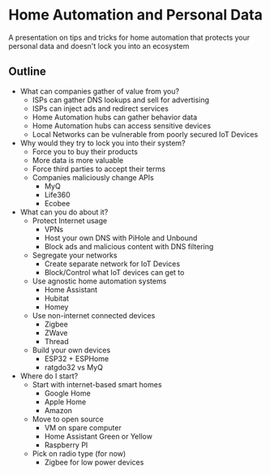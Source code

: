 # Home Automation and Personal Data

A presentation on tips and tricks for home automation that protects your personal data and doesn't lock you into an ecosystem

## Outline

- What can companies gather of value from you?
  - ISPs can gather DNS lookups and sell for advertising
  - ISPs can inject ads and redirect services
  - Home Automation hubs can gather behavior data
  - Home Automation hubs can access sensitive devices
  - Local Networks can be vulnerable from poorly secured IoT Devices
- Why would they try to lock you into their system?
  - Force you to buy their products
  - More data is more valuable
  - Force third parties to accept their terms
  - Companies maliciously change APIs
    - MyQ
    - Life360
    - Ecobee
- What can you do about it?
  - Protect Internet usage
    - VPNs
    - Host your own DNS with PiHole and Unbound
    - Block ads and malicious content with DNS filtering
  - Segregate your networks
    - Create separate network for IoT Devices
    - Block/Control what IoT devices can get to
  - Use agnostic home automation systems
    - Home Assistant
    - Hubitat
    - Homey
  - Use non-internet connected devices
    - Zigbee
    - ZWave
    - Thread
  - Build your own devices
    - ESP32 + ESPHome
    - ratgdo32 vs MyQ
- Where do I start?
  - Start with internet-based smart homes
    - Google Home
    - Apple Home
    - Amazon
  - Move to open source
    - VM on spare computer
    - Home Assistant Green or Yellow
    - Raspberry PI
  - Pick on radio type (for now)
    - Zigbee for low power devices
